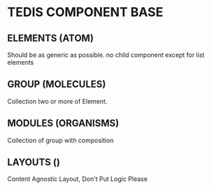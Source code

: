 # TEDIS COMPONENT BASE

## ELEMENTS (ATOM)

Should be as generic as possible. no child component except for list elements

## GROUP (MOLECULES)

Collection two or more of Element.

## MODULES (ORGANISMS)

Collection of group with composition

## LAYOUTS ()

Content Agnostic Layout, Don't Put Logic Please
